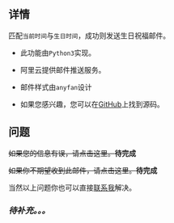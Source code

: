 ## 详情

匹配`当前时间`与`生日时间`，成功则发送生日祝福邮件。

- 此功能由`Python3`实现。

- 阿里云提供邮件推送服务。

- 邮件样式由`anyfan`设计

- 如果您感兴趣，您可以在[GitHub](https://github.com/anyfan/Birthday_Mail)上找到源码。


## 问题

~~如果您的信息有误，请点击这里。~~**待完成**

~~如果你不期望收到此邮件，请点击这里。~~**待完成**

当然以上问题你也可以直接[联系我](contact_me.md)解决。



### *待补充。。。*